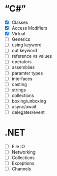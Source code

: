 # “C#”
- [x] Classes
- [x] Access Modifiers
- [x] Virtual
- [ ] Generics
- [ ] using keyword
- [ ] out keyword
- [ ] reference vs values
- [ ] operators
- [ ] assemblies
- [ ] paramter types
- [ ] interfaces
- [ ] casting
- [ ] strings
- [ ] collections
- [ ] boxing/unboxing
- [ ] async/await
- [ ] delegates/event

# .NET
- [ ] File IO
- [ ] Networking
- [ ] Collections
- [ ] Exceptions
- [ ] Channels